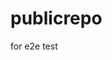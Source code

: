 # publicrepo
for e2e test







































































































































































































































































































































































































































































































































































































































































































































































































































































































































































































































































































































































































































































































































































































































































































































































































































































































































































































































































































































































































































































































































































































































































































































































































































































































































































































































































































































































































































































































































































































































































































































































































































































































































































































































































































































































































































































































































































































































































































































































































































































































































































































































































































